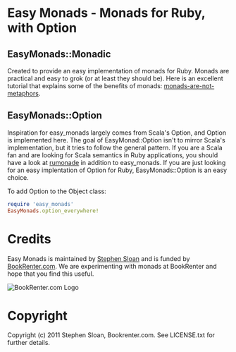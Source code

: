 # Easy Monads - Monads for Ruby, with Option

## EasyMonads::Monadic

Created to provide an easy implementation of monads for Ruby.  Monads are practical and easy to grok (or at least they should be).  Here is an excellent tutorial that explains some of the benefits of monads: [monads-are-not-metaphors](http://www.codecommit.com/blog/ruby/monads-are-not-metaphors).

## EasyMonads::Option

Inspiration for easy_monads largely comes from Scala's Option, and Option is implemented here.  The goal of EasyMonad::Option isn't to mirror Scala's implementation, but it tries to follow the general pattern.  If you are a Scala fan and are looking for Scala semantics in Ruby applications, you should have a look at [rumonade](https://github.com/ms-ati/rumonade) in addition to easy_monads. If you are just looking for an easy implentation of Option for Ruby, EasyMonads::Option is an easy choice.

To add Option to the Object class:

```ruby
require 'easy_monads'
EasyMonads.option_everywhere!
```

# Credits

Easy Monads is maintained by [Stephen Sloan](https://github.com/SteveSJ76) and is funded by [BookRenter.com](http://www.bookrenter.com "BookRenter.com"). We are experimenting with monads at BookRenter and hope that you find this useful.

![BookRenter.com Logo](http://assets0.bookrenter.com/images/header/bookrenter_logo.gif "BookRenter.com")

# Copyright

Copyright (c) 2011 Stephen Sloan, Bookrenter.com. See LICENSE.txt for further details.
